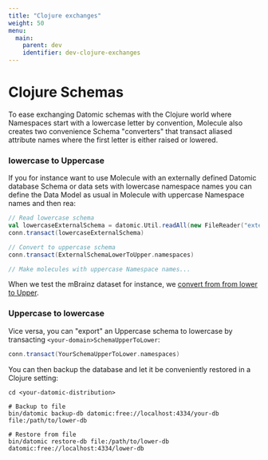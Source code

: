 ```yaml
---
title: "Clojure exchanges"
weight: 50
menu:
  main:
    parent: dev
    identifier: dev-clojure-exchanges
---
```



# Clojure Schemas

To ease exchanging Datomic schemas with the Clojure world where Namespaces start with a lowercase letter by convention, Molecule also creates two convenience Schema "converters" that transact aliased attribute names where the first letter is either raised or lowered.


### lowercase to Uppercase

If you for instance want to use Molecule with an externally defined Datomic database Schema or data sets with lowercase namespace names you can define the Data Model as usual in Molecule with uppercase Namespace names and then rea:

```scala
// Read lowercase schema
val lowercaseExternalSchema = datomic.Util.readAll(new FileReader("external-schema.dtm"))
conn.transact(lowercaseExternalSchema)

// Convert to uppercase schema
conn.transact(ExternalSchemaLowerToUpper.namespaces)

// Make molecules with uppercase Namespace names...
```

When we test the mBrainz dataset for instance, we [convert from from lower to Upper](https://github.com/scalamolecule/molecule/blob/master/molecule-tests/src/test/scala/molecule/TestSpec.scala#L166-L170).

### Uppercase to lowercase

Vice versa, you can "export" an Uppercase schema to lowercase by transacting `<your-domain>SchemaUpperToLower`:

```scala
conn.transact(YourSchemaUpperToLower.namespaces)
```
You can then backup the database and let it be conveniently restored in a Clojure setting:

```
cd <your-datomic-distribution>

# Backup to file
bin/datomic backup-db datomic:free://localhost:4334/your-db file:/path/to/lower-db

# Restore from file
bin/datomic restore-db file:/path/to/lower-db datomic:free://localhost:4334/lower-db
```
